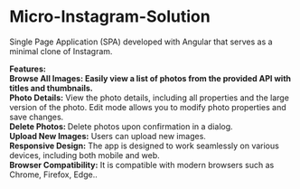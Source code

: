 # Micro-Instagram-Solution
 Single Page Application (SPA) developed with Angular that serves as a minimal clone of Instagram.
 
 <b>Features:<br>
    <b>Browse All Images:</b> Easily view a list of photos from the provided API with titles and thumbnails.<br>
    Photo Details:</b> View the photo details, including all properties and the large version of the photo. Edit mode allows you to modify photo properties and save changes.<br>
    <b>Delete Photos: </b>Delete photos upon confirmation in a dialog.<br>
    <b>Upload New Images:</b> Users can upload new images.<br>
    <b>Responsive Design:</b> The app is designed to work seamlessly on various devices, including both mobile and web.<br>
    <b>Browser Compatibility:</b> It is compatible with modern browsers such as Chrome, Firefox, Edge..<br>
